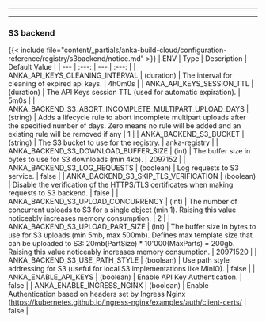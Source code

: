 
---
---
### S3 backend
{{< include file="content/_partials/anka-build-cloud/configuration-reference/registry/s3backend/notice.md" >}}
| ENV | Type | Description | Default Value |
| --- | :---: | --- | :---: |
| ANKA_API_KEYS_CLEANING_INTERVAL | (duration) | The interval for cleaning of expired api keys. | 4h0m0s |
| ANKA_API_KEYS_SESSION_TTL | (duration) | The API Keys session TTL (used for automatic expiration). | 5m0s |
| ANKA_BACKEND_S3_ABORT_INCOMPLETE_MULTIPART_UPLOAD_DAYS | (string)  | Adds a lifecycle rule to abort incomplete multipart uploads after the specified number of days. Zero means no rule will be added and an existing rule will be removed if any | 1 |
| ANKA_BACKEND_S3_BUCKET | (string) | The S3 bucket to use for the registry. | anka-registry |
| ANKA_BACKEND_S3_DOWNLOAD_BUFFER_SIZE | (int) | The buffer size in bytes to use for S3 downloads (min 4kb). | 2097152 |
| ANKA_BACKEND_S3_LOG_REQUESTS | (boolean) | Log requests to S3 service. | false |
| ANKA_BACKEND_S3_SKIP_TLS_VERIFICATION | (boolean) | Disable the verification of the HTTPS/TLS certificates when making requests to S3 backend. | false |
| ANKA_BACKEND_S3_UPLOAD_CONCURRENCY | (int) | The number of concurrent uploads to S3 for a single object (min 1). Raising this value noticeably increases memory consumption. | 2 |
| ANKA_BACKEND_S3_UPLOAD_PART_SIZE | (int) | The buffer size in bytes to use for S3 uploads (min 5mb, max 500mb). Defines max template size that can be uploaded to S3: 20mb(PartSize) * 10'000(MaxParts) = 200gb. Raising this value noticeably increases memory consumption. | 20971520 |
| ANKA_BACKEND_S3_USE_PATH_STYLE | (boolean) | Use path style addressing for S3 (useful for local S3 implementations like MinIO). | false |
| ANKA_ENABLE_API_KEYS | (boolean) | Enable API Key Authentication. | false |
| ANKA_ENABLE_INGRESS_NGINX | (boolean) | Enable Authentication based on headers set by Ingress Nginx (https://kubernetes.github.io/ingress-nginx/examples/auth/client-certs/ | false |
